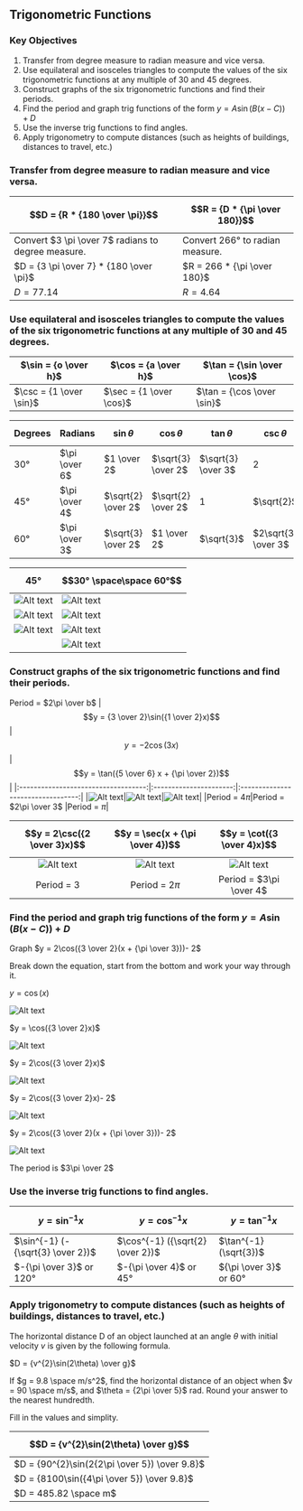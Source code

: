 ## Trigonometric Functions

### Key Objectives

1. Transfer from degree measure to radian measure and vice versa.
2. Use equilateral and isosceles triangles to compute the values of the six trigonometric functions at any multiple of 30 and 45 degrees.
3. Construct graphs of the six trigonometric functions and find their periods.
4. Find the period and graph trig functions of the form $y = A \sin(B (x - C)) + D$
5. Use the inverse trig functions to find angles.
6. Apply trigonometry to compute distances (such as heights of buildings, distances to travel, etc.)

### Transfer from degree measure to radian measure and vice versa.

| $$D = {R * {180 \over \pi}}$$                      | $$R = {D * {\pi \over 180}}$$   |
|----------------------------------------------------|---------------------------------|
| Convert $3 \pi \over 7$ radians to degree measure. | Convert 266° to radian measure. |
| $D = {3 \pi \over 7} * {180 \over \pi}$            | $R = 266 * {\pi \over 180}$     |
| $D = 77.14$                                       | $R = 4.64$                     |


### Use equilateral and isosceles triangles to compute the values of the six trigonometric functions at any multiple of 30 and 45 degrees.

|$\sin = {o \over h}$|$\cos = {a \over h}$|$\tan = {\sin \over \cos}$|
|-|-|-|
|$\csc = {1 \over \sin}$|$\sec = {1 \over \cos}$|$\tan = {\cos \over \sin}$|

|Degrees|Radians|$$\sin\theta$$|$$\cos\theta$$|$$\tan\theta$$|$$\csc\theta$$|$$\sec\theta$$|$$\cot\theta$$|
|-|-|-|-|-|-|-|-|
|$30°$|$\pi \over 6$|$1 \over 2$|$\sqrt{3} \over 2$|$\sqrt{3} \over 3$|$2$|$2\sqrt{3} \over 3$|$\sqrt{3}$|
|$45°$|$\pi \over 4$|$\sqrt{2} \over 2$|$\sqrt{2} \over 2$|$1$|$\sqrt{2}$|$\sqrt{2}$|$1$|
|$60°$|$\pi \over 3$|$\sqrt{3} \over 2$|$1 \over 2$|$\sqrt{3}$|$2\sqrt{3} \over 3$|$2$|$\sqrt{3} \over 3$|

|$$45°$$|$$30° \space\space 60°$$|
|-|-|
|![Alt text](https://github.com/Jase-Dryden/Math/blob/f2a5465617e98419dbb507c4220d5dfe5a5a8cfe/TrigonometricFunctions/image-11.png)|![Alt text](https://github.com/Jase-Dryden/Math/blob/f2a5465617e98419dbb507c4220d5dfe5a5a8cfe/TrigonometricFunctions/image-7.png)|
|![Alt text](https://github.com/Jase-Dryden/Math/blob/f2a5465617e98419dbb507c4220d5dfe5a5a8cfe/TrigonometricFunctions/image-12.png)|![Alt text](https://github.com/Jase-Dryden/Math/blob/f2a5465617e98419dbb507c4220d5dfe5a5a8cfe/TrigonometricFunctions/image-8.png)|
|![Alt text](https://github.com/Jase-Dryden/Math/blob/f2a5465617e98419dbb507c4220d5dfe5a5a8cfe/TrigonometricFunctions/image-13.png)|![Alt text](https://github.com/Jase-Dryden/Math/blob/f2a5465617e98419dbb507c4220d5dfe5a5a8cfe/TrigonometricFunctions/image-9.png)|
||![Alt text](https://github.com/Jase-Dryden/Math/blob/f2a5465617e98419dbb507c4220d5dfe5a5a8cfe/TrigonometricFunctions/image-10.png)|

### Construct graphs of the six trigonometric functions and find their periods.
Period = $2\pi \over b$
|$$y = {3 \over 2}\sin({1 \over 2}x)$$|$$y = -2\cos(3x)$$      |$$y = \tan({5 \over 6} x + {\pi \over 2})$$|
|:-----------------------------------:|:----------------------:|:---------------------------------:|
|![Alt text](https://github.com/Jase-Dryden/Math/blob/58053dae4f13e5d7d46d0b515179ab6a465be556/TrigonometricFunctions/image-3.png)|![Alt text](https://github.com/Jase-Dryden/Math/blob/58053dae4f13e5d7d46d0b515179ab6a465be556/TrigonometricFunctions/image-2.png)|![Alt text](image-6.png)|
|Period = $4\pi$|Period = $2\pi \over 3$ |Period = $\pi$|

|$$y = 2\csc({2 \over 3}x)$$|$$y = \sec(x + {\pi \over 4})$$|$$y = \cot({3 \over 4}x)$$ |
|:---------------------------:|:-----------------------------:|:----------------------------:|
|![Alt text](image-4.png)|![Alt text](image-15.png)|![Alt text](image-5.png)|
|Period = $3$|Period = $2\pi$|Period = $3\pi \over 4$|
### Find the period and graph trig functions of the form $y = A \sin(B (x - C)) + D$

Graph $y = 2\cos({3 \over 2}(x + {\pi \over 3}))- 2$

Break down the equation, start from the bottom and work your way through it.

$y = \cos(x)$

![Alt text](image.png)

$y = \cos({3 \over 2}x)$

![Alt text](<Screenshot 2023-12-07 020847.png>)

$y = 2\cos({3 \over 2}x)$

![Alt text](<Screenshot 2023-12-07 021050.png>)

$y = 2\cos({3 \over 2}x)- 2$

![Alt text](<Screenshot 2023-12-07 021212.png>)

$y = 2\cos({3 \over 2}(x + {\pi \over 3}))- 2$

![Alt text](image-1.png)

The period is $3\pi \over 2$

### Use the inverse trig functions to find angles.

| $$y = \sin^{-1} x$$                | $$y = \cos^{-1} x$$              | $$y = \tan^{-1} x$$      |
|------------------------------------|----------------------------------|--------------------------|
| $\sin^{-1} (- {\sqrt{3} \over 2})$ | $\cos^{-1} ({\sqrt{2} \over 2})$ | $\tan^{-1} (\sqrt{3})$   |
| $-{\pi \over 3}$ or $120°$        | $-{\pi \over 4}$ or $45°$        | ${\pi \over 3}$ or $60°$ |

### Apply trigonometry to compute distances (such as heights of buildings, distances to travel, etc.)

The horizontal distance D of an object launched at an angle $\theta$ with initial velocity $v$ is given by the following formula.

$D = {v^{2}\sin(2\theta) \over g}$

If $g = 9.8 \space m/s^2$, find the horizontal distance of an object when $v = 90 \space m/s$, and $\theta = {2\pi \over 5}$ rad. Round your answer to the nearest hundredth.

Fill in the values and simplity.

|$$D = {v^{2}\sin(2\theta) \over g}$$|
|----------------------------------|
|$D = {90^{2}\sin(2{2\pi \over 5}) \over 9.8}$|
|$D = {8100\sin({4\pi \over 5}) \over 9.8}$|
|$D = 485.82 \space m$|